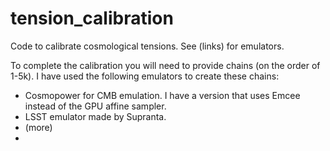 # tension_calibration
Code to calibrate cosmological tensions. See (links) for emulators.

To complete the calibration you will need to provide chains (on the order of 1-5k). I have used the following emulators to create these chains:
- Cosmopower for CMB emulation. I have a version that uses Emcee instead of the GPU affine sampler.
- LSST emulator made by Supranta.
- (more)
- 
